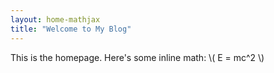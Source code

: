 ```yaml
---
layout: home-mathjax
title: "Welcome to My Blog"
---
```


This is the homepage. Here's some inline math: \\( E = mc^2 \\)

